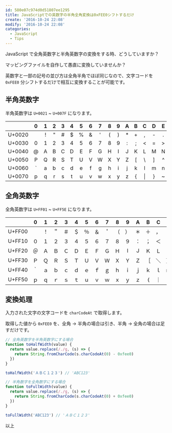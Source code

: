 ```yaml
---
id: 580e07c974d0d51807ee1295
title: JavaScriptでの英数字の半角全角変換は0xFEE0シフトするだけ
create: '2016-10-24 22:08'
modify: '2016-10-24 22:08'
categories:
  - JavaScript
  - Tips
---
```


JavaScript で全角英数字と半角英数字の変換をする時、どうしていますか？

マッピングファイルを自作して愚直に変換していませんか？

英数字と一部の記号の並び方は全角半角でほぼ同じなので、文字コードを `0xFEE0` 分シフトするだけで相互に変換することが可能です。

<!-- more -->

## 半角英数字

半角英数字は `U+0021` ~ `U+007F` になります。

|        |  0  |  1  |  2  |  3  |  4  |  5  |  6  |  7  |  8  |  9  |  A  |  B  |   C    |  D  |  E  |  F  |
| :----: | :-: | :-: | :-: | :-: | :-: | :-: | :-: | :-: | :-: | :-: | :-: | :-: | :----: | :-: | :-: | :-: |
| U+0020 |     |  !  |  "  |  #  |  $  |  %  |  &  |  '  |  (  |  )  | \*  |  +  |   ,    |  -  |  .  |  /  |
| U+0030 |  0  |  1  |  2  |  3  |  4  |  5  |  6  |  7  |  8  |  9  |  :  |  ;  |   <    |  =  |  >  |  ?  |
| U+0040 |  @  |  A  |  B  |  C  |  D  |  E  |  F  |  G  |  H  |  I  |  J  |  K  |   L    |  M  |  N  |  O  |
| U+0050 |  P  |  Q  |  R  |  S  |  T  |  U  |  V  |  W  |  X  |  Y  |  Z  |  [  |   \    |  ]  |  ^  | \_  |
| U+0060 |  `  |  a  |  b  |  c  |  d  |  e  |  f  |  g  |  h  |  i  |  j  |  k  |   l    |  m  |  n  |  o  |
| U+0070 |  p  |  q  |  r  |  s  |  t  |  u  |  v  |  w  |  x  |  y  |  z  |  {  | &#124; |  }  |  ~  | DEL |

<!--
|   | U+0020 | U+0030 | U+0040 | U+0050 | U+0060 | U+0070 |
|:-:|:------:|:------:|:------:|:------:|:------:|:------:|
| 0 |        |    0   |    @   |    P   |    `   |    p   |
| 1 |    !   |    1   |    A   |    Q   |    a   |    q   |
| 2 |    "   |    2   |    B   |    R   |    b   |    r   |
| 3 |    #   |    3   |    C   |    S   |    c   |    s   |
| 4 |    $   |    4   |    D   |    T   |    d   |    t   |
| 5 |    %   |    5   |    E   |    U   |    e   |    u   |
| 6 |    &   |    6   |    F   |    V   |    f   |    v   |
| 7 |    '   |    7   |    G   |    W   |    g   |    w   |
| 8 |    (   |    8   |    H   |    X   |    h   |    x   |
| 9 |    )   |    9   |    I   |    Y   |    i   |    y   |
| A |    *   |    :   |    J   |    Z   |    j   |    z   |
| B |    +   |    ;   |    K   |    [   |    k   |    {   |
| C |    ,   |    <   |    L   |    \   |    l   | &#124; |
| D |    -   |    =   |    M   |    ]   |    m   |    }   |
| E |    .   |    >   |    N   |    ^   |    n   |    ~   |
| F |    /   |    ?   |    O   |    _   |    o   |   DEL  |
 -->

## 全角英数字

全角英数字は `U+FF01` ~ `U+FF5E` になります。

|        |  0  |  1  |  2  |  3  |  4  |  5  |  6  |  7  |  8  |  9  |  A  |  B  |  C  |  D  |  E  |  F  |
| :----: | :-: | :-: | :-: | :-: | :-: | :-: | :-: | :-: | :-: | :-: | :-: | :-: | :-: | :-: | :-: | :-: |
| U+FF00 |     | ！  | ＂  | ＃  | ＄  | ％  | ＆  | ＇  | （  | ）  | ＊  | ＋  | ，  | －  | ．  | ／  |
| U+FF10 | ０  | １  | ２  | ３  | ４  | ５  | ６  | ７  | ８  | ９  | ：  | ；  | ＜  | ＝  | ＞  | ？  |
| U+FF20 | ＠  | Ａ  | Ｂ  | Ｃ  | Ｄ  | Ｅ  | Ｆ  | Ｇ  | Ｈ  |  I  |  J  | Ｋ  | Ｌ  | Ｍ  | Ｎ  | Ｏ  |
| U+FF30 | Ｐ  | Ｑ  | Ｒ  | Ｓ  | Ｔ  | Ｕ  | Ｖ  | Ｗ  | Ｘ  | Ｙ  | Ｚ  | ［  | ＼  | ］  | ＾  | ＿  |
| U+FF40 | ｀  | ａ  | ｂ  | ｃ  | ｄ  | ｅ  | ｆ  | ｇ  | ｈ  | ｉ  | ｊ  | ｋ  | ｌ  | ｍ  | ｎ  | ｏ  |
| U+FF50 | ｐ  | ｑ  | ｒ  | ｓ  | ｔ  | ｕ  | ｖ  | ｗ  | ｘ  | ｙ  | ｚ  | ｛  | ｜  | ｝  | ～  | ｟  |

<!--
|   | U+FF00 | U+FF10 | U+FF20 | U+FF30 | U+FF40 | U+FF50 |
|:-:|:------:|:------:|:------:|:------:|:------:|:------:|
| 0 |        |   ０   |   ＠   |   Ｐ   |   ｀   |   ｐ   |
| 1 |   ！   |   １   |   Ａ   |   Ｑ   |   ａ   |   ｑ   |
| 2 |   ＂   |   ２   |   Ｂ   |   Ｒ   |   ｂ   |   ｒ   |
| 3 |   ＃   |   ３   |   Ｃ   |   Ｓ   |   ｃ   |   ｓ   |
| 4 |   ＄   |   ４   |   Ｄ   |   Ｔ   |   ｄ   |   ｔ   |
| 5 |   ％   |   ５   |   Ｅ   |   Ｕ   |   ｅ   |   ｕ   |
| 6 |   ＆   |   ６   |   Ｆ   |   Ｖ   |   ｆ   |   ｖ   |
| 7 |   ＇   |   ７   |   Ｇ   |   Ｗ   |   ｇ   |   ｗ   |
| 8 |   （   |   ８   |   Ｈ   |   Ｘ   |   ｈ   |   ｘ   |
| 9 |   ）   |   ９   |    I   |   Ｙ   |   ｉ   |   ｙ   |
| A |   ＊   |   ：   |    J   |   Ｚ   |   ｊ   |   ｚ   |
| B |   ＋   |   ；   |   Ｋ   |   ［   |   ｋ   |   ｛   |
| C |   ，   |   ＜   |   Ｌ   |   ＼   |   ｌ   |   ｜   |
| D |   －   |   ＝   |   Ｍ   |   ］   |   ｍ   |   ｝   |
| E |   ．   |   ＞   |   Ｎ   |   ＾   |   ｎ   |   ～   |
| F |   ／   |   ？   |   Ｏ   |   ＿   |   ｏ   |   ｟   |
 -->

## 変換処理

入力された文字の文字コードを `charCodeAt` で取得します。

取得した値から `0xFEE0` を、全角 → 半角の場合は引き、半角 → 全角の場合は足すだけです。

```js
// 全角英数字を半角英数字にする場合
function toHalfWidth(value) {
  return value.replace(/./g, (s) => {
    return String.fromCharCode(s.charCodeAt(0) - 0xfee0)
  })
}

toHalfWidth('ＡＢＣ１２３') // 'ABC123'
```

```js
// 半角数字を全角数字にする場合
function toFullWidth(value) {
  return value.replace(/./g, (s) => {
    return String.fromCharCode(s.charCodeAt(0) + 0xfee0)
  })
}

toFullWidth('ABC123') // 'ＡＢＣ１２３'
```

以上
